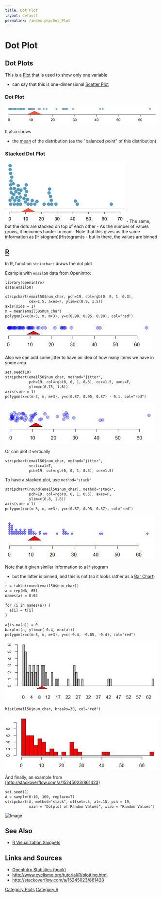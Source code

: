 ```yaml
---
title: Dot Plot
layout: default
permalink: /index.php/Dot_Plot
---
```


# Dot Plot

## Dot Plots
This is a [Plot](Plot) that is used to show only one variable
- can say that this is one-dimensional [Scatter Plot](Scatter_Plot)


### Dot Plot
<img src="https://raw.githubusercontent.com/alexeygrigorev/wiki-figures/master/b/openintrostat/dotplot-1.png" alt="Image">

It also shows
- the [mean](Expected_Value) of the distribution (as the "balanced point" of this distribution)


### Stacked Dot Plot
<img src="https://raw.githubusercontent.com/alexeygrigorev/wiki-figures/master/b/openintrostat/dotplot-2.png" alt="Image">
- The same, but the dots are stacked on top of each other
- As the number of values grows, it becomes harder to read
- Note that this gives us the same information as [Histogram](Histogram)s - but in there, the values are binned 



## [R](R)
In R, function <code>stripchart</code> draws the dot plot

Example with <code>email50</code> data from OpenIntro:
```carbon
library(openintro)
data(email50)
```


```scdoc
stripchart(email50$num_char, pch=19, col=rgb(0, 0, 1, 0.3), 
           cex=1.5, axes=F, ylim=c(0.9, 1.5))
axis(side = 1)
m = mean(email50$num_char)
polygon(x=c(m-3, m, m+3), y=c(0.90, 0.95, 0.90), col="red")
```

<img src="https://raw.githubusercontent.com/alexeygrigorev/wiki-figures/master/b/openintrostat/dotplot-r1.png" alt="Image">

Also we can add some jitter to have an idea of how many items we have in some area

```scdoc
set.seed(10)
stripchart(email50$num_char, method="jitter", 
           pch=19, col=rgb(0, 0, 1, 0.3), cex=1.5, axes=F,
           ylim=c(0.75, 1.6))
axis(side = 1)
polygon(x=c(m-3, m, m+3), y=c(0.87, 0.95, 0.87) - 0.1, col="red")
```

<img src="https://raw.githubusercontent.com/alexeygrigorev/wiki-figures/master/b/openintrostat/dotplot-r2.png" alt="Image">

Or can plot it vertically 
```scdoc
stripchart(email50$num_char, method="jitter", 
           vertical=T, 
           pch=19, col=rgb(0, 0, 1, 0.3), cex=1.5)
```

To have a stacked plot, use <code>method="stack"</code>


```scdoc
stripchart(round(email50$num_char), method="stack", 
           pch=19, col=rgb(0, 0, 1, 0.5), axes=F,
           ylim=c(0.8, 1.8))
axis(side = 1)
polygon(x=c(m-3, m, m+3), y=c(0.87, 0.95, 0.87), col="red")
```

<img src="https://raw.githubusercontent.com/alexeygrigorev/wiki-figures/master/b/openintrostat/dotplot-r3.png" alt="Image">

Note that it given similar information to a [Histogram](Histogram)
- but the latter is binned, and this is not (so it looks rather as a [Bar Chart](Bar_Chart))

```scdoc
t = table(round(email50$num_char))
a = rep(NA, 65)
names(a) = 0:64

for (i in names(a)) {
  a[i] = t[i]
}

a[is.na(a)] = 0
barplot(a, ylim=c(-0.4, max(a)))
polygon(x=c(m-3, m, m+3), y=c(-0.4, -0.05, -0.4), col="red")
```
<img src="https://raw.githubusercontent.com/alexeygrigorev/wiki-figures/master/b/openintrostat/dotplot-r3-as-hist-1.png" alt="Image">


```scdoc
hist(email50$num_char, breaks=30, col="red")
```

<img src="https://raw.githubusercontent.com/alexeygrigorev/wiki-figures/master/b/openintrostat/dotplot-r3-as-hist-2.png" alt="Image">

And finally, an example from [http://stackoverflow.com/a/15245023/861423]

```scdoc
set.seed(1)
A = sample(0:10, 100, replace=T)
stripchart(A, method="stack", offset=.5, at=.15, pch = 19,
           main = "Dotplot of Random Values", xlab = "Random Values")
```

<img src="http://i.stack.imgur.com/b14vG.png" alt="Image">


## See Also
- [R Visualization Snippets](R_Visualization_Snippets)

## Links and Sources
- [OpenIntro Statistics (book)](OpenIntro_Statistics_(book))
- http://www.cyclismo.org/tutorial/R/plotting.html
- http://stackoverflow.com/a/15245023/861423

[Category:Plots](Category_Plots)
[Category:R](Category_R)